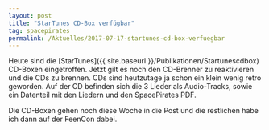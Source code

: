 ```yaml
---
layout: post
title: "StarTunes CD-Box verfügbar"
tag: spacepirates
permalink: /Aktuelles/2017-07-17-startunes-cd-box-verfuegbar
---
```




Heute sind die [StarTunes]({{ site.baseurl }}/Publikationen/Startunescdbox) CD-Boxen eingetroffen. Jetzt gilt es noch den CD-Brenner zu reaktivieren und die CDs zu brennen. CDs sind heutzutage ja schon ein klein wenig retro geworden. Auf der CD befinden sich die 3 Lieder als Audio-Tracks, sowie ein Datenteil mit den Liedern und den SpacePirates PDF.

Die CD-Boxen gehen noch diese Woche in die Post und die restlichen habe ich dann auf der FeenCon dabei.


